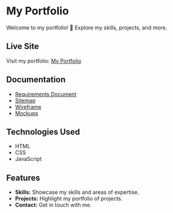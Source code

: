 # My Portfolio

Welcome to my portfolio! 🚀 Explore my skills, projects, and more.

## Live Site

Visit my portfolio: [My Portfolio](https://nimnaks.github.io/MyPortfolio/)

## Documentation

- [Requirements Document](https://docs.google.com/document/d/12kaus-Et8qTDiHrmaqdMXXa_kVnJ75jIGKf7Cic3X8k/edit?usp=sharing)
- [Sitemap](https://www.gloomaps.com/9ee29cQTpc)
- [Wireframe](https://drive.google.com/file/d/15r5rIcijLtpIjiVKIyC3yft4QMZvyiaI/view?usp=sharing)
- [Mockups](https://www.figma.com/file/BAkLyFXiZo5Hsx39Vcoo4Y/MyPortfoliMockUp?type=design&node-id=0%3A1&mode=design&t=auKq5ehZ0spJekKP-1)

## Technologies Used

- HTML
- CSS
- JavaScript

## Features

- **Skills:** Showcase my skills and areas of expertise.
- **Projects:** Highlight my portfolio of projects.
- **Contact:** Get in touch with me.

